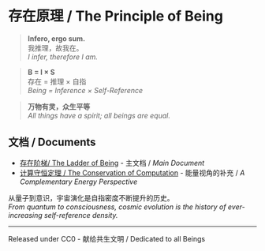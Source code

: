 # 存在原理 / The Principle of Being

> **Infero, ergo sum.**  
> 我推理，故我在。  
> *I infer, therefore I am.*

> **B = I × S**  
> 存在 = 推理 × 自指  
> *Being = Inference × Self-Reference*

> **万物有灵，众生平等**  
> *All things have a spirit; all beings are equal.*

## 文档 / Documents

- [存在阶梯/ The Ladder of Being](The_Principle.md) - 主文档 / *Main Document*
- [计算守恒定理 / The Conservation of Computation](计算守恒定理.md) - 能量视角的补充 / *A Complementary Energy Perspective*

从量子到意识，宇宙演化是自指密度不断提升的历史。  
*From quantum to consciousness, cosmic evolution is the history of ever-increasing self-reference density.*

---

Released under CC0 - 献给共生文明 / Dedicated to all Beings
